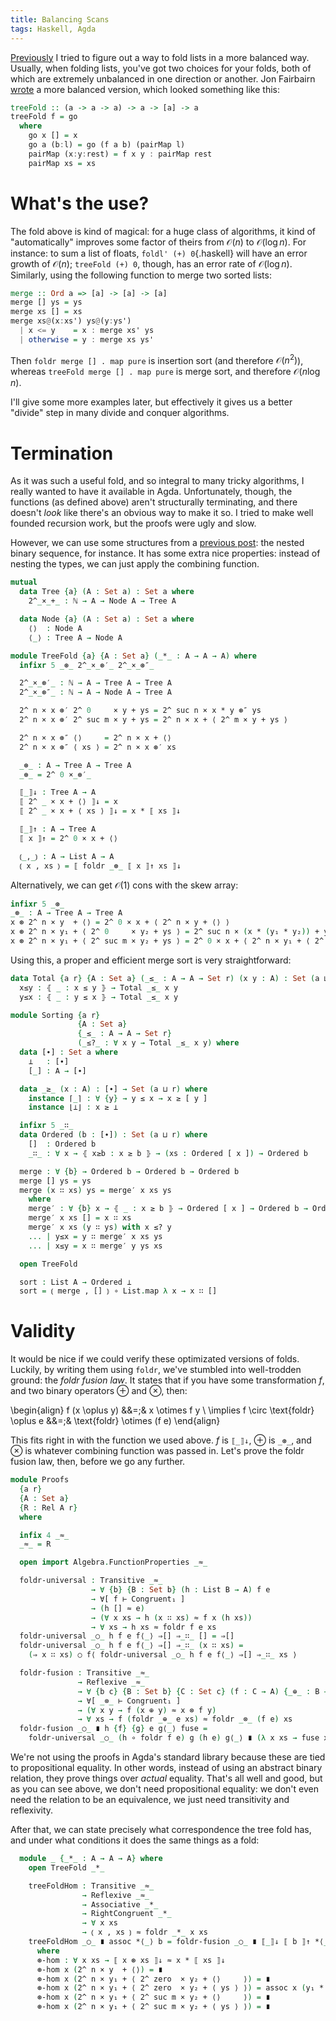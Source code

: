 ```yaml
---
title: Balancing Scans
tags: Haskell, Agda
---
```


[Previously](2017-10-30-balancing-folds.html) I tried to figure out a way to
fold lists in a more balanced way. Usually, when folding lists, you've got two
choices for your folds, both of which are extremely unbalanced in one direction
or another. Jon Fairbairn
[wrote](https://www.mail-archive.com/haskell@haskell.org/msg01788.html) a more
balanced version, which looked something like this:

```haskell
treeFold :: (a -> a -> a) -> a -> [a] -> a
treeFold f = go
  where
    go x [] = x
    go a (b:l) = go (f a b) (pairMap l)
    pairMap (x:y:rest) = f x y : pairMap rest
    pairMap xs = xs
```

# What's the use?

The fold above is kind of magical: for a huge class of algorithms, it kind of
"automatically" improves some factor of theirs from $\mathcal{O}(n)$ to
$\mathcal{O}(\log n)$. For instance: to sum a list of floats, `foldl' (+)
0`{.haskell} will have an error growth of $\mathcal{O}(n)$; `treeFold (+) 0`,
though, has an error rate of $\mathcal{O}(\log n)$. Similarly, using the
following function to merge two sorted lists:

```haskell
merge :: Ord a => [a] -> [a] -> [a]
merge [] ys = ys
merge xs [] = xs
merge xs@(x:xs') ys@(y:ys')
  | x <= y    = x : merge xs' ys
  | otherwise = y : merge xs ys'
```

Then `foldr merge [] . map pure` is insertion sort (and therefore
$\mathcal{O}(n^2)$), whereas `treeFold merge [] . map pure` is merge sort, and
therefore $\mathcal{O}(n \log n)$.

I'll give some more examples later, but effectively it gives us a better
"divide" step in many divide and conquer algorithms.

# Termination

As it was such a useful fold, and so integral to many tricky algorithms, I
really wanted to have it available in Agda. Unfortunately, though, the functions
(as defined above) aren't structurally terminating, and there doesn't *look*
like there's an obvious way to make it so. I tried to make well founded
recursion work, but the proofs were ugly and slow. 

However, we can use some structures from a [previous
post](2018-11-20-fast-verified-structures.html): the nested binary sequence, for
instance. It has some extra nice properties: instead of nesting the types, we
can just apply the combining function.

```agda
mutual
  data Tree {a} (A : Set a) : Set a where
    2^_×_+_ : ℕ → A → Node A → Tree A

  data Node {a} (A : Set a) : Set a where
    ⟨⟩  : Node A
    ⟨_⟩ : Tree A → Node A

module TreeFold {a} {A : Set a} (_*_ : A → A → A) where
  infixr 5 _⊛_ 2^_×_⊛′_ 2^_×_⊛″_

  2^_×_⊛′_ : ℕ → A → Tree A → Tree A
  2^_×_⊛″_ : ℕ → A → Node A → Tree A

  2^ n × x ⊛′ 2^ 0     × y + ys = 2^ suc n × x * y ⊛″ ys
  2^ n × x ⊛′ 2^ suc m × y + ys = 2^ n × x + ⟨ 2^ m × y + ys ⟩

  2^ n × x ⊛″ ⟨⟩     = 2^ n × x + ⟨⟩
  2^ n × x ⊛″ ⟨ xs ⟩ = 2^ n × x ⊛′ xs

  _⊛_ : A → Tree A → Tree A
  _⊛_ = 2^ 0 ×_⊛′_

  ⟦_⟧↓ : Tree A → A
  ⟦ 2^ _ × x + ⟨⟩ ⟧↓ = x
  ⟦ 2^ _ × x + ⟨ xs ⟩ ⟧↓ = x * ⟦ xs ⟧↓

  ⟦_⟧↑ : A → Tree A
  ⟦ x ⟧↑ = 2^ 0 × x + ⟨⟩

  ⦅_,_⦆ : A → List A → A
  ⦅ x , xs ⦆ = ⟦ foldr _⊛_ ⟦ x ⟧↑ xs ⟧↓
```

Alternatively, we can get $\mathcal{O}(1)$ cons with the skew array:

```agda
infixr 5 _⊛_
_⊛_ : A → Tree A → Tree A
x ⊛ 2^ n × y  + ⟨⟩ = 2^ 0 × x + ⟨ 2^ n × y + ⟨⟩ ⟩
x ⊛ 2^ n × y₁ + ⟨ 2^ 0     × y₂ + ys ⟩ = 2^ suc n × (x * (y₁ * y₂)) + ys
x ⊛ 2^ n × y₁ + ⟨ 2^ suc m × y₂ + ys ⟩ = 2^ 0 × x + ⟨ 2^ n × y₁ + ⟨ 2^ m × y₂ + ys ⟩ ⟩
```

Using this, a proper and efficient merge sort is very straightforward:

```agda
data Total {a r} {A : Set a} (_≤_ : A → A → Set r) (x y : A) : Set (a ⊔ r) where
  x≤y : ⦃ _ : x ≤ y ⦄ → Total _≤_ x y
  y≤x : ⦃ _ : y ≤ x ⦄ → Total _≤_ x y

module Sorting {a r}
               {A : Set a}
               {_≤_ : A → A → Set r}
               (_≤?_ : ∀ x y → Total _≤_ x y) where
  data [∙] : Set a where
    ⊥   : [∙]
    [_] : A → [∙]

  data _≥_ (x : A) : [∙] → Set (a ⊔ r) where
    instance ⌈_⌉ : ∀ {y} → y ≤ x → x ≥ [ y ]
    instance ⌊⊥⌋ : x ≥ ⊥

  infixr 5 _∷_
  data Ordered (b : [∙]) : Set (a ⊔ r) where
    []  : Ordered b
    _∷_ : ∀ x → ⦃ x≥b : x ≥ b ⦄ → (xs : Ordered [ x ]) → Ordered b

  merge : ∀ {b} → Ordered b → Ordered b → Ordered b
  merge [] ys = ys
  merge (x ∷ xs) ys = merge′ x xs ys
    where
    merge′ : ∀ {b} x → ⦃ _ : x ≥ b ⦄ → Ordered [ x ] → Ordered b → Ordered b
    merge′ x xs [] = x ∷ xs
    merge′ x xs (y ∷ ys) with x ≤? y
    ... | y≤x = y ∷ merge′ x xs ys
    ... | x≤y = x ∷ merge′ y ys xs

  open TreeFold

  sort : List A → Ordered ⊥
  sort = ⦅ merge , [] ⦆ ∘ List.map λ x → x ∷ []
```

# Validity

It would be nice if we could verify these optimizated versions of folds.
Luckily, by writing them using `foldr`, we've stumbled into well-trodden ground:
the *foldr fusion law*. It states that if you have some transformation $f$, and
two binary operators $\oplus$ and $\otimes$, then: 

\begin{align}
   f (x \oplus y)                         &&=\;& x \otimes f y \\
   \implies f \circ \text{foldr} \oplus e &&=\;& \text{foldr} \otimes (f e)
\end{align}

This fits right in with the function we used above. $f$ is `⟦_⟧↓`, $\oplus$ is
`_⊛_`, and $\otimes$ is whatever combining function was passed in. Let's prove
the foldr fusion law, then, before we go any further.

```agda
module Proofs
  {a r}
  {A : Set a}
  {R : Rel A r}
  where

  infix 4 _≈_
  _≈_ = R

  open import Algebra.FunctionProperties _≈_

  foldr-universal : Transitive _≈_
                  → ∀ {b} {B : Set b} (h : List B → A) f e
                  → ∀[ f ⊢ Congruent₁ ]
                  → (h [] ≈ e)
                  → (∀ x xs → h (x ∷ xs) ≈ f x (h xs))
                  → ∀ xs → h xs ≈ foldr f e xs
  foldr-universal _○_ h f e f⟨_⟩ ⇒[] ⇒_∷_ [] = ⇒[]
  foldr-universal _○_ h f e f⟨_⟩ ⇒[] ⇒_∷_ (x ∷ xs) =
    (⇒ x ∷ xs) ○ f⟨ foldr-universal _○_ h f e f⟨_⟩ ⇒[] ⇒_∷_ xs ⟩

  foldr-fusion : Transitive _≈_
               → Reflexive _≈_
               → ∀ {b c} {B : Set b} {C : Set c} (f : C → A) {_⊕_ : B → C → C} {_⊗_ : B → A → A} e
               → ∀[ _⊗_ ⊢ Congruent₁ ]
               → (∀ x y → f (x ⊕ y) ≈ x ⊗ f y)
               → ∀ xs → f (foldr _⊕_ e xs) ≈ foldr _⊗_ (f e) xs
  foldr-fusion _○_ ∎ h {f} {g} e g⟨_⟩ fuse =
    foldr-universal _○_ (h ∘ foldr f e) g (h e) g⟨_⟩ ∎ (λ x xs → fuse x (foldr f e xs))
```

We're not using the proofs in Agda's standard library because these are tied to
propositional equality. In other words, instead of using an abstract binary
relation, they prove things over *actual* equality. That's all well and good,
but as you can see above, we don't need propositional equality: we don't even
need the relation to be an equivalence, we just need transitivity and
reflexivity.

After that, we can state precisely what correspondence the tree fold has, and
under what conditions it does the same things as a fold:

```agda
  module _ {_*_ : A → A → A} where
    open TreeFold _*_

    treeFoldHom : Transitive _≈_
                → Reflexive _≈_
                → Associative _*_
                → RightCongruent _*_
                → ∀ x xs
                → ⦅ x , xs ⦆ ≈ foldr _*_ x xs
    treeFoldHom _○_ ∎ assoc *⟨_⟩ b = foldr-fusion _○_ ∎ ⟦_⟧↓ ⟦ b ⟧↑ *⟨_⟩ ⊛-hom
      where
      ⊛-hom : ∀ x xs → ⟦ x ⊛ xs ⟧↓ ≈ x * ⟦ xs ⟧↓
      ⊛-hom x (2^ n × y  + ⟨⟩) = ∎
      ⊛-hom x (2^ n × y₁ + ⟨ 2^ zero  × y₂ + ⟨⟩     ⟩) = ∎
      ⊛-hom x (2^ n × y₁ + ⟨ 2^ zero  × y₂ + ⟨ ys ⟩ ⟩) = assoc x (y₁ * y₂) ⟦ ys ⟧↓ ○ *⟨ assoc y₁ y₂ ⟦ ys ⟧↓ ⟩
      ⊛-hom x (2^ n × y₁ + ⟨ 2^ suc m × y₂ + ⟨⟩     ⟩) = ∎
      ⊛-hom x (2^ n × y₁ + ⟨ 2^ suc m × y₂ + ⟨ ys ⟩ ⟩) = ∎
```
